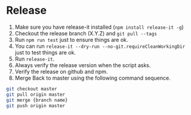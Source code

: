 # Release

1. Make sure you have release-it installed (`npm install release-it -g`)
1. Checkout the release branch (X.Y.Z) and `git pull --tags`
1. Run `npm run test` just to ensure things are ok.
1. You can run `release-it --dry-run --no-git.requireCleanWorkingDir` just to test things are ok.
1. Run `release-it`.
1. Always verify the release version when the script asks.
1. Verify the release on github and npm.
1. Merge Back to master using the following command sequence.
```sh
git checkout master
git pull origin master
git merge {branch name}
git push origin master
```
